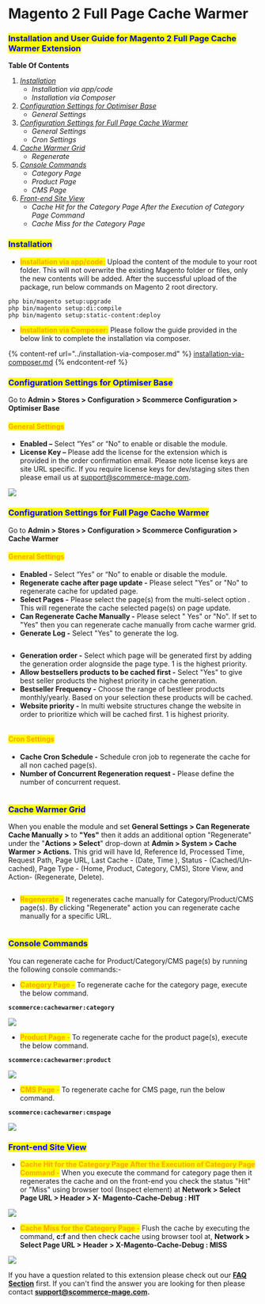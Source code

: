 # Magento 2 Full Page Cache Warmer

### <mark style="color:blue;">Installation and User Guide for Magento 2 Full Page Cache Warmer Extension</mark>

**Table Of Contents**

1. [_Installation_ ](magento-2-full-page-cache-warmer.md#\_toc\_250008)
   * _Installation via app/code_
   * _Installation via Composer_&#x20;
2. [_Configuration Settings for Optimiser Base_ ](magento-2-full-page-cache-warmer.md#\_toc\_250007)
   * _General Settings_&#x20;
3. [_Configuration Settings for Full Page Cache Warmer_ ](magento-2-full-page-cache-warmer.md#\_toc\_250005)
   * _General Settings_&#x20;
   * _Cron Settings_&#x20;
4. [_Cache Warmer Grid_ ](magento-2-full-page-cache-warmer.md#\_toc\_250002)
   * _Regenerate_&#x20;
5. [_Console Commands_ ](magento-2-full-page-cache-warmer.md#\_toc\_250001)
   * _Category Page_&#x20;
   * _Product Page_&#x20;
   * _CMS Page_&#x20;
6. [_Front-end Site View_ ](magento-2-full-page-cache-warmer.md#\_toc\_250000)
   * _Cache Hit for the Category Page After the Execution of Category Page Command_&#x20;
   * _Cache Miss for the Category Page_&#x20;

### <mark style="color:blue;">Installation</mark> <a href="#toc_250008" id="toc_250008"></a>

* <mark style="color:orange;">**Installation via app/code:**</mark> Upload the content of the module to your root folder. This will not overwrite the existing Magento folder or files, only the new contents will be added. After the successful upload of the package, run below commands on Magento 2 root directory.

```
php bin/magento setup:upgrade
php bin/magento setup:di:compile
php bin/magento setup:static-content:deploy
```

* <mark style="color:orange;">**Installation via Composer:**</mark> Please follow the guide provided in the below link to complete the installation via composer.

{% content-ref url="../installation-via-composer.md" %}
[installation-via-composer.md](../installation-via-composer.md)
{% endcontent-ref %}

### <mark style="color:blue;">Configuration Settings for Optimiser Base</mark> <a href="#toc_250007" id="toc_250007"></a>

Go to **Admin > Stores > Configuration > Scommerce Configuration > Optimiser Base**

#### <mark style="color:orange;">General Settings</mark> <a href="#toc_250006" id="toc_250006"></a>

* **Enabled –** Select “Yes” or “No” to enable or disable the module.
* **License Key –** Please add the license for the extension which is provided in the order confirmation email. Please note license keys are site URL specific. If you require license keys for dev/staging sites then please email us at [support@scommerce-mage.com](mailto:support@scommerce-mage.com).

![](../../.gitbook/assets/general\_fullpage.png)

### <mark style="color:blue;">Configuration Settings for Full Page Cache Warmer</mark> <a href="#toc_250005" id="toc_250005"></a>

Go to **Admin > Stores > Configuration > Scommerce Configuration > Cache Warmer**

#### <mark style="color:orange;">General Settings</mark> <a href="#toc_250004" id="toc_250004"></a>

* **Enabled -** Select “Yes” or “No” to enable or disable the module.
* **Regenerate cache after page update -** Please select "Yes" or "No" to regenerate cache for updated page.
* **Select Pages -** Please select the page(s) from the multi-select option . This will regenerate the cache selected page(s) on page update.
* **Can Regenerate Cache Manually -** Please select " Yes" or "No". If set to "Yes" then you can regenerate cache manually from cache warmer grid.
* **Generate Log -** Select "Yes" to generate the log.

<figure><img src="../../.gitbook/assets/image (89).png" alt=""><figcaption></figcaption></figure>

* **Generation order -** Select which page will be generated first by adding the generation order alognside the page type. 1 is the highest priority.
* **Allow bestsellers products to be cached first -** Select "Yes" to give best seller products the highest priority in cache generation.
* **Bestseller Frequency -** Choose the range of bestleer products monthly/yearly. Based on your selection these products will be cached.
* **Website priority -** In multi website structures change the website in order to prioritize which will be cached first. 1 is highest priority.

<figure><img src="../../.gitbook/assets/image (82).png" alt=""><figcaption></figcaption></figure>

#### <mark style="color:orange;">Cron Settings</mark> <a href="#toc_250003" id="toc_250003"></a>

* **Cache Cron Schedule -** Schedule cron job to regenerate the cache for all non cached page(s).
* **Number of Concurrent Regeneration request -** Please define the number of concurrent request.

<figure><img src="../../.gitbook/assets/image (7) (1) (1).png" alt=""><figcaption></figcaption></figure>

### <mark style="color:blue;">Cache Warmer Grid</mark> <a href="#toc_250002" id="toc_250002"></a>

When you enable the module and set **General Settings > Can Regenerate Cache Manually >** to **"Yes"** then it adds an additional option "Regenerate" under the "**Actions > Select**" drop-down at **Admin > System > Cache Warmer > Actions.** This grid will have Id, Reference Id, Processed Time, Request Path, Page URL, Last Cache - (Date, Time ), Status - (Cached/Un-cached), Page Type - (Home, Product, Category, CMS), Store View, and Action- (Regenerate, Delete).

<figure><img src="../../.gitbook/assets/image (79).png" alt=""><figcaption></figcaption></figure>

* <mark style="color:orange;">**Regenerate -**</mark> It regenerates cache manually for Category/Product/CMS page(s). By clicking "Regenerate" action you can regenerate cache manually for a specific URL.

<figure><img src="../../.gitbook/assets/4324324.png" alt=""><figcaption></figcaption></figure>

### <mark style="color:blue;">Console Commands</mark> <a href="#toc_250001" id="toc_250001"></a>

You can regenerate cache for Product/Category/CMS page(s) by running the following console commands:-

* <mark style="color:orange;">**Category Page -**</mark> To regenerate cache for the category page, execute the below command.

&#x20;**`scommerce:cachewarmer:category`**

![](<../../.gitbook/assets/6 (18)>)

* <mark style="color:orange;">**Product Page -**</mark> To regenerate cache for the product page(s), execute the below command.

&#x20;**`scommerce:cachewarmer:product`**

![](<../../.gitbook/assets/7 (51)>)

* <mark style="color:orange;">**CMS Page -**</mark> To regenerate cache for CMS page, run the below command.

&#x20;**`scommerce:cachewarmer:cmspage`**

![](<../../.gitbook/assets/8 (49)>)

### <mark style="color:blue;">Front-end Site View</mark> <a href="#toc_250000" id="toc_250000"></a>

* <mark style="color:orange;">**Cache Hit for the Category Page After the Execution of Category Page Command -**</mark> When you execute the command for category page then it regenerates the cache and on the front-end you check the status "Hit" or "Miss" using browser tool (Inspect element) at **Network > Select Page URL > Header > X- Magento-Cache-Debug : HIT**

![](<../../.gitbook/assets/9 (19)>)

* <mark style="color:orange;">**Cache Miss for the Category Page -**</mark> Flush the cache by executing the command, **c:f** and then check cache using browser tool at, **Network > Select Page URL > Header > X-Magento-Cache-Debug : MISS**

![](<../../.gitbook/assets/10 (34)>)

If you have a question related to this extension please check out our [**FAQ Section**](https://www.scommerce-mage.com/magento-2-full-page-cache-warmer.html#faq) first. If you can't find the answer you are looking for then please contact [**support@scommerce-mage.com**](mailto:core@scommerce-mage.com)**.**
